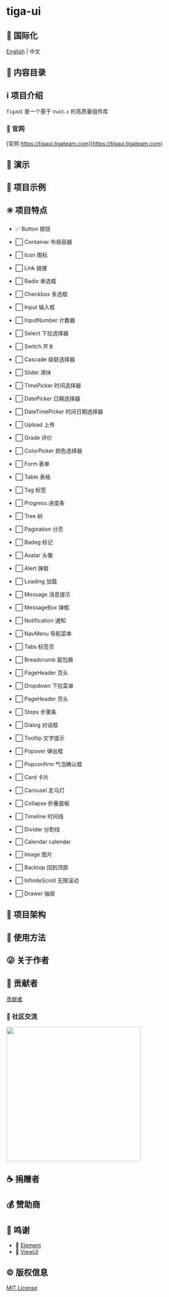 # tiga-ui

## :large_blue_circle: 国际化

[English](README.md) | 中文

## :book: 内容目录

## :information_source: 项目介绍

`TigaUI` 是一个基于 `Vue3.x` 的高质量组件库

### :bell: 官网

[官网 https://tigaui.tigateam.com](https://tigaui.tigateam.com)

## :foggy: 演示

## :large_blue_diamond: 项目示例

## :eight_spoked_asterisk: 项目特点

- :white_check_mark: Button 按钮
- :white_large_square: Container 布局容器
- :white_large_square: Icon 图标
- :white_large_square: Link 链接

- :white_large_square: Radio 单选框
- :white_large_square: Checkbox 多选框
- :white_large_square: Input 输入框
- :white_large_square: InputNumber 计数器
- :white_large_square: Select 下拉选择器
- :white_large_square: Switch 开关
- :white_large_square: Cascade 级联选择器
- :white_large_square: Slider 滑块
- :white_large_square: TimePicker 时间选择器
- :white_large_square: DatePicker 日期选择器
- :white_large_square: DateTimePicker 时间日期选择器
- :white_large_square: Upload 上传
- :white_large_square: Grade 评价
- :white_large_square: ColorPicker 颜色选择器
- :white_large_square: Form 表单

- :white_large_square: Table 表格
- :white_large_square: Tag 标签
- :white_large_square: Progress 进度条
- :white_large_square: Tree 树
- :white_large_square: Pagination 分页
- :white_large_square: Badeg 标记
- :white_large_square: Avatar 头像

- :white_large_square: Alert 弹框
- :white_large_square: Loading 加载
- :white_large_square: Message 消息提示
- :white_large_square: MessageBox 弹框
- :white_large_square: Notification 通知

- :white_large_square: NavMenu 导航菜单
- :white_large_square: Tabs 标签页
- :white_large_square: Breadcrumb 面包屑
- :white_large_square: PageHeader 页头
- :white_large_square: Dropdown 下拉菜单
- :white_large_square: PageHeader 页头
- :white_large_square: Steps 步骤条

- :white_large_square: Dialog 对话框
- :white_large_square: Tooltip 文字提示
- :white_large_square: Popover 弹出框
- :white_large_square: Popconfirm 气泡确认框
- :white_large_square: Card 卡片
- :white_large_square: Carousel 走马灯
- :white_large_square: Collapse 折叠面板
- :white_large_square: Timeline 时间线
- :white_large_square: Divider 分割线
- :white_large_square: Calendar calendar
- :white_large_square: Image 图片
- :white_large_square: Backtop 回到顶部
- :white_large_square: InfiniteScroll 无限滚动
- :white_large_square: Drawer 抽屉

## :leaves: 项目架构

## :gem: 使用方法

## :stuck_out_tongue_winking_eye: 关于作者

## :stars: 贡献者

[贡献者](https://github.com/tigateam/tiga-ui/graphs/contributors)

### :dizzy: 社区交流

<img width="350px" src="https://cdn.jsdelivr.net/gh/misitebao/CDN@master/md/QQ图片20201108235900.jpg"/>

## :coffee: 捐赠者

## :moneybag: 赞助商

## :clap: 鸣谢

- :green_heart: [Element](https://element.eleme.cn/#/zh-CN)
- :green_heart: [ViewUI](https://iviewui.com/)

## :copyright: 版权信息

[MIT License](LICENSE)
